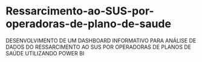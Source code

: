 # Ressarcimento-ao-SUS-por-operadoras-de-plano-de-saude
DESENVOLVIMENTO DE UM DASHBOARD INFORMATIVO PARA ANÁLISE DE DADOS DO RESSARCIMENTO AO SUS POR OPERADORAS DE PLANOS DE SAÚDE UTILIZANDO POWER BI
